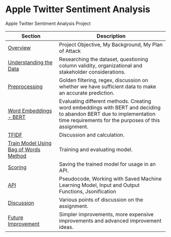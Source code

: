 # Apple Twitter Sentiment Analysis

Apple Twitter Sentiment Analysis Project

| Section                                                                | Description                                                                                                                                                                |
|------------------------------------------------------------------------|----------------------------------------------------------------------------------------------------------------------------------------------------------------------------|
| [Overview](/readmesections/Overview.md)                                | Project Objective, My Background, My Plan of Attack                                                                                                                        |
| [Understanding the Data](/readmesections/Data.md)                      | Researching the dataset, questioning column validity, organizational and stakeholder considerations.                                                                       |
| [Preprocessing](/readmesections/Preprocessing.md)                      | Golden filtering, regex, discussion on whether we have sufficient data to make an accurate prediction.                                                                     |
| [Word Embeddings - BERT](/readmesections/WordEmbeddings.md)            | Evaluating different methods. Creating word embeddings with BERT and deciding to abandon BERT due to implementation time requirements for the purposes of this assignment. |
| [TFIDF](/readmesections/TFIDF.md)                                     | Discussion and calculation.                                                                                                                                                |
| [Train Model Using Bag of Words Method](/readmesections/BagofWords.md) | Training and evaluating model.                                                                                                                                             |
| [Scoring](/readmesections/Scoring.md)                                  | Saving the trained model for usage in an API.                                                                                                                              |
| [API](/readmsesections/API.md)                                         | Pseudocode, Working with Saved Machine Learning Model, Input and Output Functions, Jsonification                                                                           |
| [Discussion](/readmesections/Discussion.md)                            | Various points of discussion on the assignment.                                                                                                                            |
| [Future Improvement](/readmesections/FutureImprovement.md)             | Simpler improvements, more expensive improvements and advanced improvement ideas.                                                                                          |
